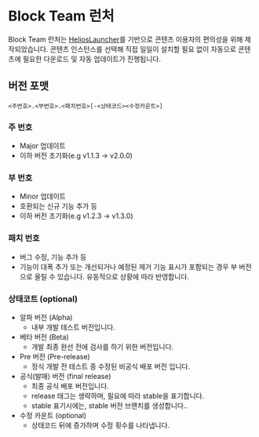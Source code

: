 # Block Team 런처
Block Team 런처는 [HeliosLauncher](https://github.com/dscalzi/HeliosLauncher)를 기반으로 콘텐츠 이용자의 편의성을 위해 제작되었습니다.
콘텐츠 인스턴스를 선택해 직접 일일이 설치할 필요 없이 자동으로 콘텐츠에 필요한 다운로드 및 자동 업데이트가 진행됩니다.

## 버전 포맷
```<주번호>.<부번호>.<패치번호>[-<상태코드><수정카운트>]```

### 주 번호

- Major 업데이트
- 이하 버전 초기화(e.g v1.1.3 -> v2.0.0)

### 부 번호

- Minor 업데이트
- 호환되는 신규 기능 추가 등
- 이하 버전 초기화(e.g v1.2.3 -> v1.3.0)

### 패치 번호

- 버그 수정, 기능 추가 등
- 기능이 대폭 추가 또는 개선되거나 예정된 제거 기능 표시가 포함되는 경우 부 버전으로 올릴 수 있습니다. 유동적으로 상황에 따라 반영합니다.

### 상태코트 (optional)

- 알파 버전 (Alpha)
  - 내부 개발 테스트 버전입니다.
- 베타 버전 (Beta)
  - 개발 최종 완선 전에 검사를 하기 위한 버전입니다.
- Pre 버전 (Pre-release)
  - 정식 개발 전 테스트 중 수정된 비공식 배포 버전 입니다.
- 공식(발매) 버전 (final release)
  - 최종 공식 배포 버전입니다.
  - release 태그는 생략하며, 필요에 따라 stable을 표기합니다.
  - stable 표기시에는, stable 버전 브랜치를 생성합니다..
- 수정 카운트 (optional)
  - 상태코드 뒤에 증가하며 수정 횟수를 나타냅니다.


